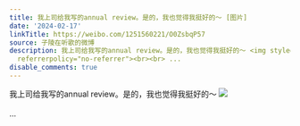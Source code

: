 ```yaml
---
title: 我上司给我写的annual review。是的，我也觉得我挺好的～ [图片]
date: '2024-02-17'
linkTitle: https://weibo.com/1251560221/O0ZsbqP57
source: 子陵在听歌的微博
description: 我上司给我写的annual review。是的，我也觉得我挺好的～ <img style="" src="https://tvax1.sinaimg.cn/large/4a994b1dgy1hmwagydf7gj24df17z4bp.jpg"
  referrerpolicy="no-referrer"><br><br> ...
disable_comments: true
---
```

我上司给我写的annual review。是的，我也觉得我挺好的～ <img style="" src="https://tvax1.sinaimg.cn/large/4a994b1dgy1hmwagydf7gj24df17z4bp.jpg" referrerpolicy="no-referrer"><br><br> ...